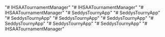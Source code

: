 "# IHSAATournamentManager" 
"# IHSAATournamentManager" 
"# IHSAATournamentManager" 
"# SeddysTournyApp" 
"# SeddysTournyApp" 
"# SeddysTournyApp" 
"# SeddysTournyApp" 
"# SeddysTournyApp" 
"# SeddysTournyApp" 
"# SeddysTournyApp" 
"# SeddysTournyApp" 
"# IHSAATournamentManager" 
